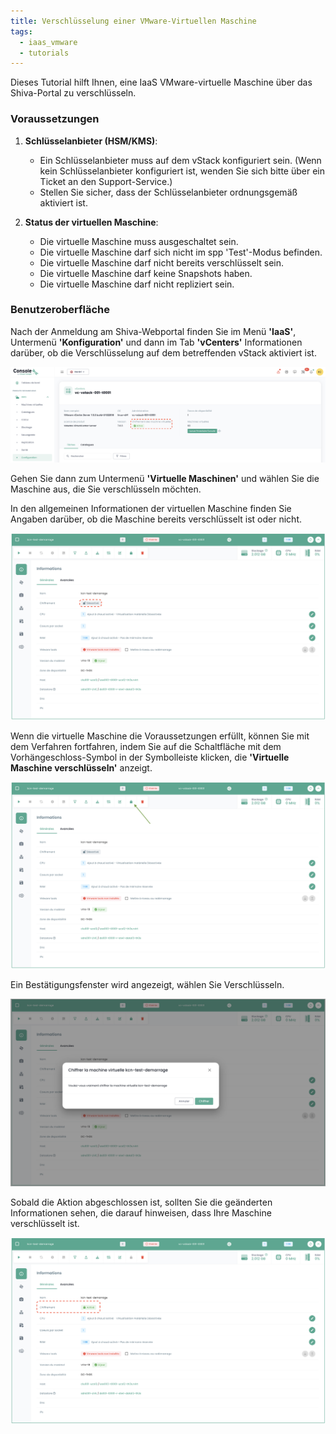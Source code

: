 ```yaml
---
title: Verschlüsselung einer VMware-Virtuellen Maschine
tags:
  - iaas_vmware
  - tutorials
---
```


Dieses Tutorial hilft Ihnen, eine IaaS VMware-virtuelle Maschine über das Shiva-Portal zu verschlüsseln.

### Voraussetzungen

1. **Schlüsselanbieter (HSM/KMS)**:
   - Ein Schlüsselanbieter muss auf dem vStack konfiguriert sein. (Wenn kein Schlüsselanbieter konfiguriert ist, wenden Sie sich bitte über ein Ticket an den Support-Service.)
   - Stellen Sie sicher, dass der Schlüsselanbieter ordnungsgemäß aktiviert ist.

2. **Status der virtuellen Maschine**:
   - Die virtuelle Maschine muss ausgeschaltet sein.
   - Die virtuelle Maschine darf sich nicht im spp 'Test'-Modus befinden.
   - Die virtuelle Maschine darf nicht bereits verschlüsselt sein.
   - Die virtuelle Maschine darf keine Snapshots haben.
   - Die virtuelle Maschine darf nicht repliziert sein.

### Benutzeroberfläche

Nach der Anmeldung am Shiva-Webportal finden Sie im Menü __'IaaS'__, Untermenü __'Konfiguration'__ und dann im Tab __'vCenters'__ Informationen darüber, ob die Verschlüsselung auf dem betreffenden vStack aktiviert ist.

![](images/shiva_hsm_kms_000.png)

Gehen Sie dann zum Untermenü __'Virtuelle Maschinen'__ und wählen Sie die Maschine aus, die Sie verschlüsseln möchten.

In den allgemeinen Informationen der virtuellen Maschine finden Sie Angaben darüber, ob die Maschine bereits verschlüsselt ist oder nicht.

![](images/shiva_hsm_kms_001.png)

Wenn die virtuelle Maschine die Voraussetzungen erfüllt, können Sie mit dem Verfahren fortfahren, indem Sie auf die Schaltfläche mit dem Vorhängeschloss-Symbol in der Symbolleiste klicken, die __'Virtuelle Maschine verschlüsseln'__ anzeigt.

![](images/shiva_hsm_kms_002.png)

Ein Bestätigungsfenster wird angezeigt, wählen Sie Verschlüsseln.

![](images/shiva_hsm_kms_003.png)

Sobald die Aktion abgeschlossen ist, sollten Sie die geänderten Informationen sehen, die darauf hinweisen, dass Ihre Maschine verschlüsselt ist.

![](images/shiva_hsm_kms_004.png)
